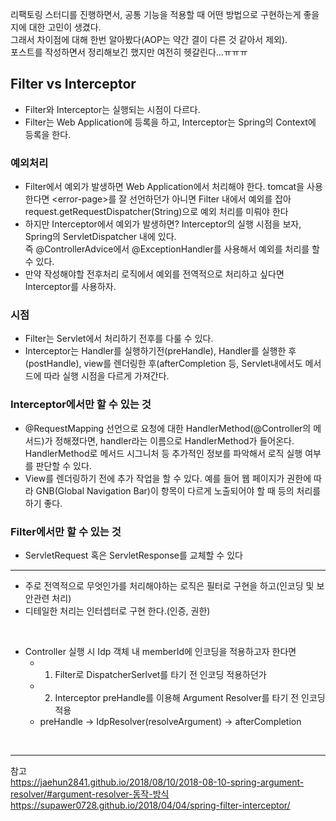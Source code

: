 리팩토링 스터디를 진행하면서, 공통 기능을 적용할 때 어떤 방법으로 구현하는게 좋을지에 대한 고민이 생겼다.  
그래서 차이점에 대해 한번 알아봤다(AOP는 약간 결이 다른 것 같아서 제외).  
포스트를 작성하면서 정리해보긴 했지만 여전히 헷갈린다...ㅠㅠㅠ

## Filter vs Interceptor

- Filter와 Interceptor는 실행되는 시점이 다르다.  
- Filter는 Web Application에 등록을 하고, Interceptor는 Spring의 Context에 등록을 한다.

### 예외처리

- Filter에서 예외가 발생하면 Web Application에서 처리해야 한다. 
tomcat을 사용한다면 \<error-page>를 잘 선언하던가 아니면 Filter 내에서 예외를 잡아 request.getRequestDispatcher(String)으로 예외 처리를 미뤄야 한다  
- 하지만 Interceptor에서 예외가 발생하면? Interceptor의 실행 시점을 보자, Spring의 ServletDispatcher 내에 있다.  
즉 @ControllerAdvice에서 @ExceptionHandler를 사용해서 예외를 처리를 할 수 있다.  
- 만약 작성해야할 전후처리 로직에서 예외를 전역적으로 처리하고 싶다면 Interceptor를 사용하자.  

### 시점
- Filter는 Servlet에서 처리하기 전후를 다룰 수 있다.  
- Interceptor는 Handler를 실행하기전(preHandle), Handler를 실행한 후(postHandle), view를 렌더링한 후(afterCompletion 등, Servlet내에서도 메서드에 따라 실행 시점을 다르게 가져간다.  

### Interceptor에서만 할 수 있는 것  
- @RequestMapping 선언으로 요청에 대한 HandlerMethod(@Controller의 메서드)가 정해졌다면, handler라는 이름으로 HandlerMethod가 들어온다.  
  HandlerMethod로 메서드 시그니처 등 추가적인 정보를 파악해서 로직 실행 여부를 판단할 수 있다.  
- View를 렌더링하기 전에 추가 작업을 할 수 있다. 예를 들어 웹 페이지가 권한에 따라 GNB(Global Navigation Bar)이 항목이 다르게 노출되어야 할 때 등의 처리를 하기 좋다.  

### Filter에서만 할 수 있는 것
- ServletRequest 혹은 ServletResponse를 교체할 수 있다  

* * *

- 주로 전역적으로 무엇인가를 처리해야하는 로직은 필터로 구현을 하고(인코딩 및 보안관련 처리)  
- 디테일한 처리는 인터셉터로 구현 한다.(인증, 권한)  
<br>

- Controller 실행 시 Idp 객체 내 memberId에 인코딩을 적용하고자 한다면    
    - 1. Filter로 DispatcherSerlvet를 타기 전 인코딩 적용하던가  
    - 2. Interceptor preHandle를 이용해 Argument Resolver를 타기 전 인코딩 적용  
    - preHandle -> IdpResolver(resolveArgument) -> afterCompletion  

<br>

* * *

참고  
https://jaehun2841.github.io/2018/08/10/2018-08-10-spring-argument-resolver/#argument-resolver-동작-방식  
https://supawer0728.github.io/2018/04/04/spring-filter-interceptor/  